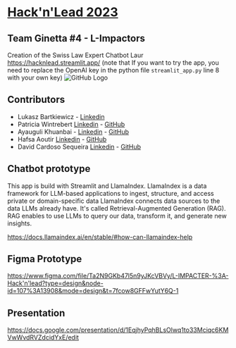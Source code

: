 # [Hack'n'Lead 2023](https://womenplusplus.ch/hacknlead)
## Team Ginetta #4 - L-Impactors
Creation of the Swiss Law Expert Chatbot Laur
https://hacknlead.streamlit.app/ (note that If you want to try the app, you need to replace the OpenAI key in the python file `streamlit_app.py` line 8 with your own key) 
![GitHub Logo](https://github.com/patw47/hnl2023-ginetta-team-4/blob/main/Screenshot%202023-11-12%20162520.png)

## Contributors
- Lukasz Bartkiewicz - [Linkedin](https://www.linkedin.com/in/lukasz-bartkiewicz/)
- Patricia Wintrebert [Linkedin](https://www.linkedin.com/in/patriciawintrebert/) - [GitHub](https://github.com/patw47)
- Ayauguli Khuanbai - [Linkedin](https://www.linkedin.com/in/ayauguli-khuanbai-9b691129b/) - [GitHub](https://github.com/Ayka77)
- Hafsa Aoutir [Linkedin](https://www.linkedin.com/in/hafsa-aoutir-448b52230/) - [GitHub](https://github.com/aoutir)
- David Cardoso Sequeira [Linkedin](https://www.linkedin.com/in/uxd-david-c/) - [GitHub](https://github.com/CardSD)

## Chatbot prototype
This app is build with Streamlit and LlamaIndex.
LlamaIndex is a data framework for LLM-based applications to ingest, structure, and access private or domain-specific data
LlamaIndex connects data sources to the data LLMs already have. It's called Retrieval-Augmented Generation (RAG). RAG enables to use LLMs to query our data, transform it, and generate new insights. 
 

https://docs.llamaindex.ai/en/stable/#how-can-llamaindex-help

## Figma Prototype 
https://www.figma.com/file/Ta2N9GKb47l5n9yJKcVBVy/L-IMPACTER-%3A-Hack'n'lead?type=design&node-id=107%3A13908&mode=design&t=7fcow8GFFwYutY6Q-1

## Presentation
https://docs.google.com/presentation/d/1EqjhyPqhBLsOlwq1to33Mciqc6KMVwWvdRVZdcidYxE/edit



